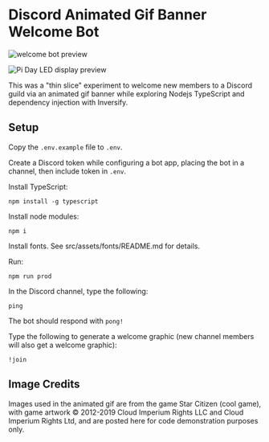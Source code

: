 # Discord Animated Gif Banner Welcome Bot

![welcome bot preview](https://raw.githubusercontent.com/owntheweb/discord-animated-welcome-bot/master/img/example-discord.jpg)

![Pi Day LED display preview](https://raw.githubusercontent.com/owntheweb/discord-animated-welcome-bot/master/img/welcome.gif)

This was a "thin slice" experiment to welcome new members to a Discord guild via an animated gif banner while exploring Nodejs TypeScript and dependency injection with Inversify.

## Setup

Copy the `.env.example` file to `.env`.

Create a Discord token while configuring a bot app, placing the bot in a channel, then include token in `.env`.

Install TypeScript:

```
npm install -g typescript
```

Install node modules:

```
npm i
```

Install fonts. See src/assets/fonts/README.md for details.

Run:

```
npm run prod
```

In the Discord channel, type the following:

```
ping
```

The bot should respond with `pong!`

Type the following to generate a welcome graphic (new channel members will also get a welcome graphic):

```
!join
```

## Image Credits

Images used in the animated gif are from the game Star Citizen (cool game), with game artwork © 2012-2019 Cloud Imperium Rights LLC and Cloud Imperium Rights Ltd, and are posted here for code demonstration purposes only.